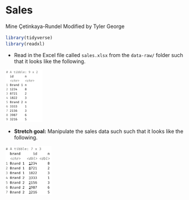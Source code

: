 Sales
================
Mine Çetinkaya-Rundel
Modified by Tyler George

``` r
library(tidyverse)
library(readxl)
```

-   Read in the Excel file called `sales.xlsx` from the `data-raw/` folder such that it looks like the following.

<img src="images/sales-1.png" width="20%" />

-   **Stretch goal:** Manipulate the sales data such such that it looks like the following.

<img src="images/sales-2.png" width="25%" />
